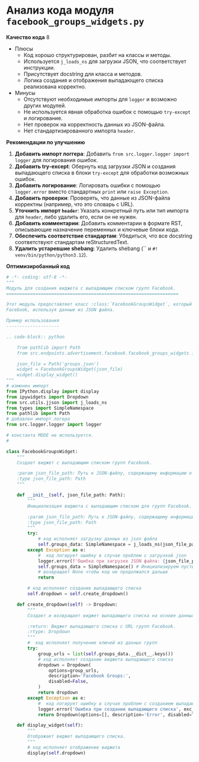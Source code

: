 # Анализ кода модуля `facebook_groups_widgets.py`

**Качество кода**
8
-  Плюсы
    - Код хорошо структурирован, разбит на классы и методы.
    - Используется `j_loads_ns` для загрузки JSON, что соответствует инструкции.
    - Присутствует docstring для класса и методов.
    - Логика создания и отображения выпадающего списка реализована корректно.
-  Минусы
    - Отсутствуют необходимые импорты для `logger` и возможно других модулей.
    - Не используется явная обработка ошибок с помощью `try-except` и логирование.
    - Нет проверок на корректность данных из JSON-файла.
    - Нет стандартизированного импорта `header`.

**Рекомендации по улучшению**

1.  **Добавить импорт логгера**: Добавить `from src.logger.logger import logger` для логирования ошибок.
2.  **Добавить try-except**: Обернуть код загрузки JSON и создания выпадающего списка в блоки `try-except` для обработки возможных ошибок.
3.  **Добавить логирование**: Логировать ошибки с помощью `logger.error` вместо стандартных `print` или `raise Exception`.
4.  **Добавить проверки**: Проверять, что данные из JSON-файла корректны (например, что это словарь с URL).
5.  **Уточнить импорт `header`**: Указать конкретный путь или тип импорта для `header`, либо удалить его, если он не нужен.
6.  **Добавить комментарии**: Добавить комментарии в формате RST, описывающие назначение переменных и ключевые блоки кода.
7.  **Обеспечить соответствие стандартам**:  Убедиться, что все docstring соответствуют стандартам reStructuredText.
8.  **Удалить устаревшие shebang**:  Удалить shebang (`` и `#! venv/bin/python/python3.12`).

**Оптимизиробанный код**

```python
# -*- coding: utf-8 -*-
"""
Модуль для создания виджета с выпадающим списком групп Facebook.
=================================================================

Этот модуль предоставляет класс :class:`FacebookGroupsWidget`, который создает выпадающий список с URL групп
Facebook, используя данные из JSON файла.

Пример использования
--------------------

.. code-block:: python

    from pathlib import Path
    from src.endpoints.advertisement.facebook.facebook_groups_widgets import FacebookGroupsWidget

    json_file = Path('groups.json')
    widget = FacebookGroupsWidget(json_file)
    widget.display_widget()
"""
# изменен импорт
from IPython.display import display
from ipywidgets import Dropdown
from src.utils.jjson import j_loads_ns
from types import SimpleNamespace
from pathlib import Path
# добавлен импорт логера
from src.logger.logger import logger

# константа MODE не используется.
# 

class FacebookGroupsWidget:
    """
    Создает виджет с выпадающим списком групп Facebook.

    :param json_file_path: Путь к JSON-файлу, содержащему информацию о группах Facebook.
    :type json_file_path: Path
    """

    def __init__(self, json_file_path: Path):
        """
        Инициализация виджета с выпадающим списком для групп Facebook.

        :param json_file_path: Путь к JSON-файлу, содержащему информацию о группах Facebook.
        :type json_file_path: Path
        """
        try:
            # код исполняет загрузку данных из json файла
            self.groups_data: SimpleNamespace = j_loads_ns(json_file_path)
        except Exception as e:
            #  код логирует ошибку в случае проблем с загрузкой json
            logger.error(f'Ошибка при загрузке JSON файла: {json_file_path}', exc_info=True)
            self.groups_data = SimpleNamespace() # Инициализируем пустым значением, чтобы не было ошибки
            # возвращает None чтобы код не продолжался дальше
            return

        # код исполняет создание выпадающего списка
        self.dropdown = self.create_dropdown()

    def create_dropdown(self) -> Dropdown:
        """
        Создает и возвращает виджет выпадающего списка на основе данных групп.

        :return: Виджет выпадающего списка с URL групп Facebook.
        :rtype: Dropdown
        """
        #  код исполняет получение ключей из данных групп
        try:
            group_urls = list(self.groups_data.__dict__.keys())
            # код исполняет создание виджета выпадающего списка
            dropdown = Dropdown(
                options=group_urls,
                description='Facebook Groups:',
                disabled=False,
            )
            return dropdown
        except Exception as e:
            #  код логирует ошибку в случае проблем с созданием выпадающего списка
            logger.error('Ошибка при создании выпадающего списка', exc_info=True)
            return Dropdown(options=[], description='Error', disabled=True)

    def display_widget(self):
        """
        Отображает виджет выпадающего списка.
        """
        # код исполняет отображение виджета
        display(self.dropdown)
```